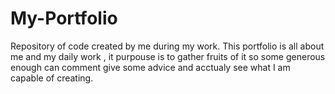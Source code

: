 # My-Portfolio
Repository of code created by me during my work. 
This portfolio is all about me and my daily work , it purpouse is to gather fruits of it so some generous enough can comment give some advice and acctualy see what I am capable of creating. 
